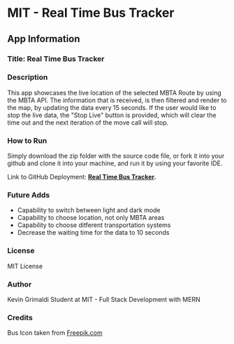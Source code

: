 # MIT - Real Time Bus Tracker

## App Information

### Title: Real Time Bus Tracker

### Description

This app showcases the live location of the selected MBTA Route by using the MBTA API. The information that is received, is then filtered and render to the map, by updating the data every 15 seconds. If the user would like to stop the live data, the "Stop Live" button is provided, which will clear the time out and the next iteration of the move call will stop.

### How to Run

Simply download the zip folder with the source code file, or fork it into your github and clone it into your machine, and run it by using your favorite IDE.

Link to GitHub Deployment: **[Real Time Bus Tracker]().**

### Future Adds

- Capability to switch between light and dark mode
- Capability to choose location, not only MBTA areas
- Capability to choose ditferent transportation systems
- Decrease the waiting time for the data to 10 seconds

### License

MIT License

### Author

Kevin Grimaldi
Student at MIT - Full Stack Development with MERN

### Credits

Bus Icon taken from [Freepik.com](freepik.com)
